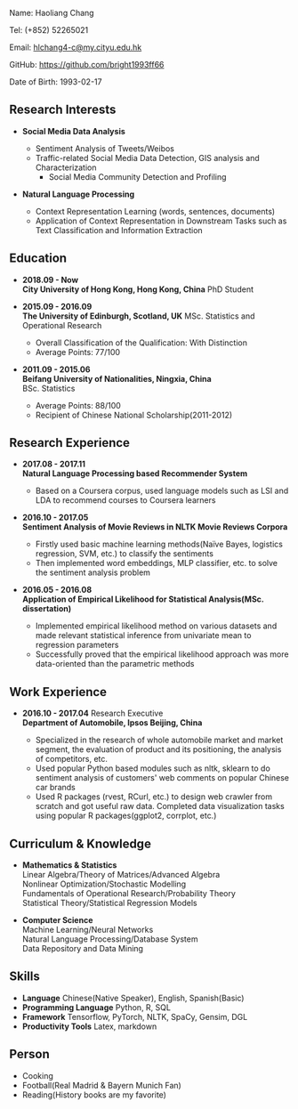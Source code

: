 Name: Haoliang Chang

Tel: (+852) 52265021

Email: <hlchang4-c@my.cityu.edu.hk>  

GitHub: <https://github.com/bright1993ff66>  

Date of Birth: 1993-02-17  

## Research Interests

+ **Social Media Data Analysis**  
  - Sentiment Analysis of Tweets/Weibos
  - Traffic-related Social Media Data Detection, GIS analysis and Characterization
	- Social Media Community Detection and Profiling
	
+ **Natural Language Processing**  
  - Context Representation Learning (words, sentences, documents)
  - Application of Context Representation in Downstream Tasks such as Text Classification and Information Extraction


## Education 

+ **2018.09 - Now**   
**City University of Hong Kong, Hong Kong, China** 
PhD Student

+ **2015.09 - 2016.09**  
**The University of Edinburgh, Scotland, UK**
MSc. Statistics and Operational Research 
	- Overall Classification of the Qualification: With Distinction	
	- Average Points: 77/100
+ **2011.09 - 2015.06**  
**Beifang University of Nationalities, Ningxia, China**  
	BSc. Statistics	 
	- Average Points: 88/100
	- Recipient of Chinese National Scholarship(2011-2012)

## Research Experience  

+ **2017.08 - 2017.11**  
**Natural Language Processing based Recommender System**
	- Based on a Coursera corpus, used language models such as LSI and LDA to recommend courses to Coursera learners  
	
+ **2016.10 - 2017.05**   
**Sentiment Analysis of Movie Reviews in NLTK Movie Reviews Corpora**
	- Firstly used basic machine learning methods(Naïve Bayes, logistics regression, SVM, etc.) to classify the sentiments 
	- Then implemented word embeddings, MLP classifier, etc. to solve the sentiment analysis problem

+ **2016.05 - 2016.08**   
**Application of Empirical Likelihood for Statistical Analysis(MSc. dissertation)**
	- Implemented empirical likelihood method on various datasets and made relevant statistical inference from univariate mean to regression parameters 
	- Successfully proved that the empirical likelihood approach was more data-oriented than the parametric methods 


## Work Experience  

+ **2016.10 - 2017.04** Research Executive  
**Department of Automobile, Ipsos Beijing, China**  

	- Specialized in the research of whole automobile market and market segment, the evaluation of product and its positioning, the analysis of competitors, etc.
	- Used popular Python based modules such as nltk, sklearn to do sentiment analysis of customers' web comments on popular Chinese car brands 
	- Used R packages (rvest, RCurl, etc.) to design web crawler from scratch and got useful raw data. Completed data visualization tasks using popular R packages(ggplot2, corrplot, etc.)


## Curriculum & Knowledge

+ **Mathematics & Statistics**  
Linear Algebra/Theory of Matrices/Advanced Algebra   
Nonlinear Optimization/Stochastic Modelling  
Fundamentals of Operational Research/Probability Theory  
Statistical Theory/Statistical Regression Models

+ **Computer Science**  
Machine Learning/Neural Networks   
Natural Language Processing/Database System   
Data Repository and Data Mining 

## Skills

+ **Language** Chinese(Native Speaker), English, Spanish(Basic)
+ **Programming Language** Python, R, SQL
+ **Framework** Tensorflow, PyTorch, NLTK, SpaCy, Gensim, DGL
+ **Productivity Tools** Latex, markdown

## Person

+ Cooking
+ Football(Real Madrid & Bayern Munich Fan)
+ Reading(History books are my favorite)
